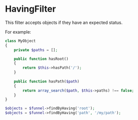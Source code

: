 # HavingFilter

This filter accepts objects if they have an expected status.

For example:

```php
class MyObject
{
    private $paths = [];

    public function hasRoot()
    {
        return $this->hasPath('/');
    }
    
    public function hasPath($path)
    {
        return array_search($path, $this->paths) !== false;
    }
}

$objects = $funnel->findByHaving('root');
$objects = $funnel->findByHaving('path', '/my/path');
```

